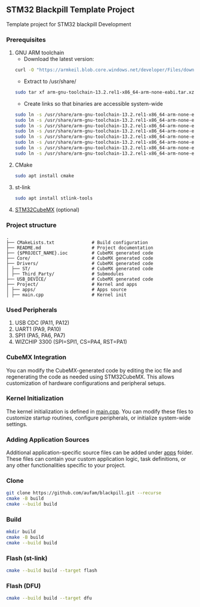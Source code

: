 ## STM32 Blackpill Template Project
Template project for STM32 blackpill Development

### Prerequisites
1. GNU ARM toolchain
    * Download the latest version:
    ```bash
    curl -O "https://armkeil.blob.core.windows.net/developer/Files/downloads/gnu/13.2.rel1/binrel/arm-gnu-toolchain-13.2.rel1-x86_64-arm-none-eabi.tar.xz"
    ```
    * Extract to /usr/share/
    ```bash
    sudo tar xf arm-gnu-toolchain-13.2.rel1-x86_64-arm-none-eabi.tar.xz -C /usr/share/
    ```
    * Create links so that binaries are accessible system-wide
    ```bash
    sudo ln -s /usr/share/arm-gnu-toolchain-13.2.rel1-x86_64-arm-none-eabi/bin/arm-none-eabi-gcc /usr/bin/arm-none-eabi-gcc 
    sudo ln -s /usr/share/arm-gnu-toolchain-13.2.rel1-x86_64-arm-none-eabi/bin/arm-none-eabi-g++ /usr/bin/arm-none-eabi-g++
    sudo ln -s /usr/share/arm-gnu-toolchain-13.2.rel1-x86_64-arm-none-eabi/bin/arm-none-eabi-gdb /usr/bin/arm-none-eabi-gdb
    sudo ln -s /usr/share/arm-gnu-toolchain-13.2.rel1-x86_64-arm-none-eabi/bin/arm-none-eabi-size /usr/bin/arm-none-eabi-size
    sudo ln -s /usr/share/arm-gnu-toolchain-13.2.rel1-x86_64-arm-none-eabi/bin/arm-none-eabi-ar /usr/bin/arm-none-eabi-ar
    sudo ln -s /usr/share/arm-gnu-toolchain-13.2.rel1-x86_64-arm-none-eabi/bin/arm-none-eabi-nm /usr/bin/arm-none-eabi-nm
    sudo ln -s /usr/share/arm-gnu-toolchain-13.2.rel1-x86_64-arm-none-eabi/bin/arm-none-eabi-objcopy /usr/bin/arm-none-eabi-objcopy
    sudo ln -s /usr/share/arm-gnu-toolchain-13.2.rel1-x86_64-arm-none-eabi/bin/arm-none-eabi-objdump /usr/bin/arm-none-eabi-objdump
    ```
2. CMake
    ```bash
    sudo apt install cmake
    ```
3. st-link
    ```bash
    sudo apt install stlink-tools
    ```
4. [STM32CubeMX](https://www.st.com/en/development-tools/stm32cubemx.html) (optional)

### Project structure
    .
    ├── CMakeLists.txt              # Build configuration
    ├── README.md                   # Project documentation
    ├── {$PROJECT_NAME}.ioc         # CubeMX generated code
    ├── Core/                       # CubeMX generated code
    ├── Drivers/                    # CubeMX generated code
    │ ├── ST/                       # CubeMX generated code
    │ ├── Third_Party/              # Submodules
    ├── USB_DEVICE/                 # CubeMX generated code
    ├── Project/                    # Kernel and apps
    │ ├── apps/                     # Apps source
    │ ├── main.cpp                  # Kernel init

### Used Peripherals
1. USB CDC (PA11, PA12)
2. UART1 (PA9, PA10)
3. SPI1 (PA5, PA6, PA7)
4. WIZCHIP 3300 (SPI=SPI1, CS=PA4, RST=PA1)

### CubeMX Integration
You can modify the CubeMX-generated code by editing the ioc file and regenerating the code as needed using STM32CubeMX. 
This allows customization of hardware configurations and peripheral setups.

### Kernel Initialization
The kernel initialization is defined in [main.cpp](Project/main.cpp). 
You can modify these files to customize startup routines, configure peripherals, or initialize system-wide settings.

### Adding Application Sources
Additional application-specific source files can be added under [apps](Project/apps/) folder. 
These files can contain your custom application logic, task definitions, or any other functionalities specific to your project.

### Clone
```bash
git clone https://github.com/aufam/blackpill.git --recurse
cmake -B build
cmake --build build
```

### Build
```bash
mkdir build
cmake -B build
cmake --build build
```

### Flash (st-link)
```bash
cmake --build build --target flash
```

### Flash (DFU)
```bash
cmake --build build --target dfu
```
